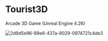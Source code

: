 # Tourist3D
Arcade 3D Game (Unreal Engine 4.26)

![2d9d5e96-89e8-437a-9029-0974721c4de3](https://user-images.githubusercontent.com/22642506/109039938-6ab50e80-76de-11eb-81b6-a3b5c432d291.jpg)
